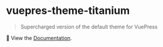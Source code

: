 # vuepres-theme-titanium

> Supercharged version of the default theme for VuePress

📖 View the [Documentation](https://titanium-docs-devkit.netlify.com/theme/).

